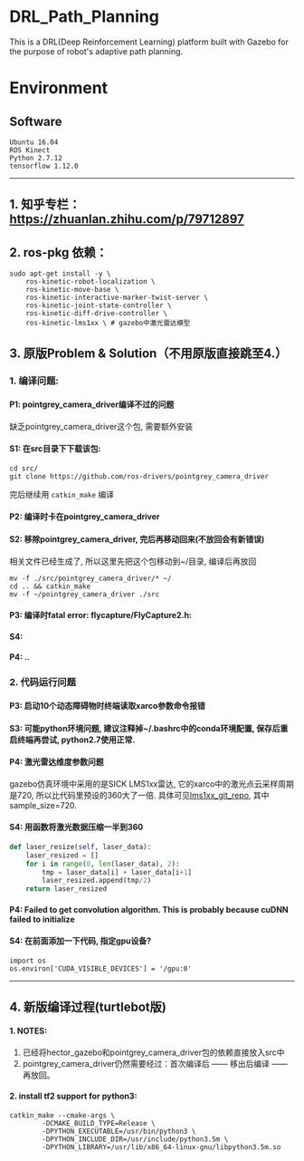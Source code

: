 # DRL_Path_Planning

This is a DRL(Deep Reinforcement Learning) platform built with Gazebo for the purpose of robot's adaptive path planning.

# Environment

## Software

    Ubuntu 16.04
    ROS Kinect
    Python 2.7.12
    tensorflow 1.12.0

---    
## 1. 知乎专栏：<https://zhuanlan.zhihu.com/p/79712897>
## 2. ros-pkg 依赖：  
    sudo apt-get install -y \
        ros-kinetic-robot-localization \ 
        ros-kinetic-move-base \ 
        ros-kinetic-interactive-marker-twist-server \
        ros-kinetic-joint-state-controller \
        ros-kinetic-diff-drive-controller \
        ros-kinetic-lms1xx \ # gazebo中激光雷达模型


## 3. 原版Problem & Solution（不用原版直接跳至4.）
### 1. 编译问题:
#### P1: pointgrey_camera_driver编译不过的问题
缺乏pointgrey_camera_driver这个包, 需要额外安装
#### S1: 在src目录下下载该包:
```shell
cd src/
git clone https://github.com/ros-drivers/pointgrey_camera_driver
```
完后继续用 `catkin_make` 编译
#### P2: 编译时卡在pointgrey_camera_driver
#### S2: 移除pointgrey_camera_driver, 完后再移动回来(不放回会有新错误)
相关文件已经生成了, 所以这里先把这个包移动到~/目录, 编译后再放回
```shell
mv -f ./src/pointgrey_camera_driver/* ~/
cd .. && catkin_make
mv -f ~/pointgrey_camera_driver ./src
```
#### P3: 编译时fatal error: flycapture/FlyCapture2.h: 
#### S4: 

#### P4: ..

### 2. 代码运行问题
#### P3: 启动10个动态障碍物时终端读取xarco参数命令报错
#### S3: 可能python环境问题, 建议注释掉~/.bashrc中的conda环境配置, 保存后重启终端再尝试, python2.7使用正常.

#### P4: 激光雷达维度参数问题
gazebo仿真环境中采用的是SICK LMS1xx雷达, 它的xarco中的激光点云采样周期是720, 所以比代码里预设的360大了一倍. 具体可见[lms1xx_git_repo](https://github.com/clearpathrobotics/LMS1xx/blob/melodic-devel/urdf/sick_lms1xx.urdf.xacro), 其中sample_size=720.
#### S4: 用函数将激光数据压缩一半到360
```python
def laser_resize(self, laser_data):
    laser_resized = []
    for i in range(0, len(laser_data), 2):
        tmp = laser_data[i] + laser_data[i+1] 
        laser_resized.append(tmp/2)
    return laser_resized
```
#### P4: Failed to get convolution algorithm. This is probably because cuDNN failed to initialize

#### S4: 在前面添加一下代码, 指定gpu设备?
```shell
import os
os.environ['CUDA_VISIBLE_DEVICES'] = '/gpu:0'
```
---
## 4. 新版编译过程(turtlebot版)
#### 1. NOTES:
1. 已经将hector_gazebo和pointgrey_camera_driver包的依赖直接放入src中
2. pointgrey_camera_driver仍然需要经过：首次编译后 —— 移出后编译 —— 再放回。

#### 2. install tf2 support for python3:
    catkin_make --cmake-args \
            -DCMAKE_BUILD_TYPE=Release \
            -DPYTHON_EXECUTABLE=/usr/bin/python3 \
            -DPYTHON_INCLUDE_DIR=/usr/include/python3.5m \
            -DPYTHON_LIBRARY=/usr/lib/x86_64-linux-gnu/libpython3.5m.so